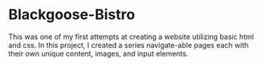 # Blackgoose-Bistro
This was one of my first attempts at creating a website utilizing basic html and css. In this project, I created a series navigate-able pages each with their own unique content, images, and input elements.
